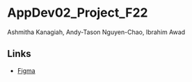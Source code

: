 # AppDev02_Project_F22
Ashmitha Kanagiah, Andy-Tason Nguyen-Chao, Ibrahim Awad

## Links

- [Figma](https://www.figma.com/file/g0b61hkbsCP8M9BsjUjNtO/AppDev02_Project?node-id=0%3A1&t=yu6WrAzntY8zmQQc-1)

